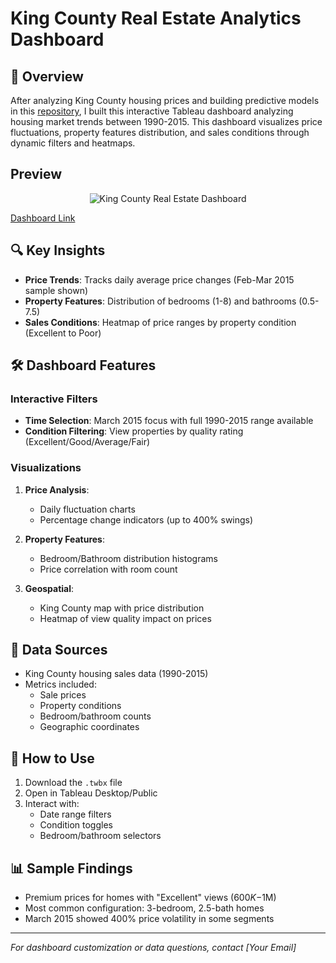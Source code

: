 # King County Real Estate Analytics Dashboard

## 📌 Overview
After analyzing King County housing prices and building predictive models in this [repository](https://github.com/AbdulRafay365/Predicting-Housing-Prices-with-ML), I built this interactive Tableau dashboard analyzing housing market trends between 1990-2015. This dashboard visualizes price fluctuations, property features distribution, and sales conditions through dynamic filters and heatmaps.

## Preview

<div align="center">
  <img src="https://github.com/user-attachments/assets/f63238ce-e876-413e-a57c-9f2d32191ec7" alt="King County Real Estate Dashboard" style="max-width:100%; height:auto;">
</div>

[Dashboard Link](https://public.tableau.com/app/profile/abdul.rafay.mohammed2129/viz/HousePrices_17394466570580/FinalDashboard)
## 🔍 Key Insights
- **Price Trends**: Tracks daily average price changes (Feb-Mar 2015 sample shown)
- **Property Features**: Distribution of bedrooms (1-8) and bathrooms (0.5-7.5)
- **Sales Conditions**: Heatmap of price ranges by property condition (Excellent to Poor)

## 🛠️ Dashboard Features
### Interactive Filters
- **Time Selection**: March 2015 focus with full 1990-2015 range available
- **Condition Filtering**: View properties by quality rating (Excellent/Good/Average/Fair)

### Visualizations
1. **Price Analysis**:
   - Daily fluctuation charts
   - Percentage change indicators (up to 400% swings)

2. **Property Features**:
   - Bedroom/Bathroom distribution histograms
   - Price correlation with room count

3. **Geospatial**:
   - King County map with price distribution
   - Heatmap of view quality impact on prices

## 📂 Data Sources
- King County housing sales data (1990-2015)
- Metrics included:
  - Sale prices
  - Property conditions
  - Bedroom/bathroom counts
  - Geographic coordinates

## 🚀 How to Use
1. Download the `.twbx` file
2. Open in Tableau Desktop/Public
3. Interact with:
   - Date range filters
   - Condition toggles
   - Bedroom/bathroom selectors

## 📊 Sample Findings
- Premium prices for homes with "Excellent" views ($600K-$1M)
- Most common configuration: 3-bedroom, 2.5-bath homes
- March 2015 showed 400% price volatility in some segments

---

*For dashboard customization or data questions, contact [Your Email]*
